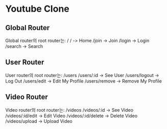 # Youtube Clone

## Global Router

Global router의 root router는: /
/ -> Home
/join -> Join
/login -> Login
/search -> Search

## User Router

User router의 root router는: /users
/users/:id -> See User
/users/logout -> Log Out
/users/edit -> Edit My Profile
/users/remove -> Remove My Profile

## Video Router

Video router의 root router는: /videos
/videos/:id -> See Video
/videos/:id/edit -> Edit Video
/videos/:id/delete -> Delete Video
/videos/upload -> Upload Video
